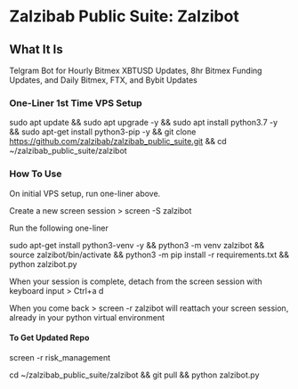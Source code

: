 # Zalzibab Public Suite: Zalzibot

## What It Is

Telgram Bot for Hourly Bitmex XBTUSD Updates, 8hr Bitmex Funding Updates, and Daily Bitmex, FTX, and Bybit Updates

### One-Liner 1st Time VPS Setup

sudo apt update && sudo apt upgrade -y && sudo apt install python3.7 -y && sudo apt-get install python3-pip -y && git clone https://github.com/zalzibab/zalzibab_public_suite.git && cd ~/zalzibab_public_suite/zalzibot

### How To Use

On initial VPS setup, run one-liner above.

Create a new screen session > screen -S zalzibot

Run the following one-liner

sudo apt-get install python3-venv -y && python3 -m venv zalzibot && source zalzibot/bin/activate && python3 -m pip install -r requirements.txt && python zalzibot.py

When your session is complete, detach from the screen session with keyboard input > Ctrl+a d

When you come back > screen -r zalzibot will reattach your screen session, already in your python virtual environment

#### To Get Updated Repo

screen -r risk_management

cd ~/zalzibab_public_suite/zalzibot && git pull && python zalzibot.py







